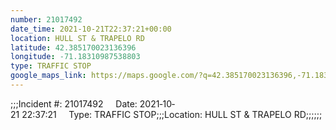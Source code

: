 ```yaml
---
number: 21017492
date_time: 2021-10-21T22:37:21+00:00
location: HULL ST & TRAPELO RD
latitude: 42.385170023136396
longitude: -71.18310987538803
type: TRAFFIC STOP
google_maps_link: https://maps.google.com/?q=42.385170023136396,-71.18310987538803
---
```


;;;Incident #: 21017492     Date: 2021‐10‐21 22:37:21     Type: TRAFFIC STOP;;;Location: HULL ST & TRAPELO RD;;;;;;

